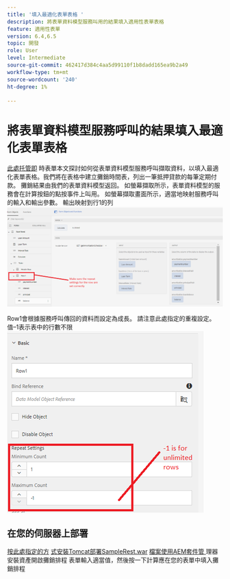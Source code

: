 ```yaml
---
title: '填入最適化表單表格 '
description: 將表單資料模型服務叫用的結果填入適用性表單表格
feature: 適用性表單
version: 6.4,6.5
topic: 開發
role: User
level: Intermediate
source-git-commit: 462417d384c4aa5d99110f1b8dadd165ea9b2a49
workflow-type: tm+mt
source-wordcount: '240'
ht-degree: 1%

---
```



# 將表單資料模型服務呼叫的結果填入最適化表單表格

[此處托管即](https://forms.enablementadobe.com/content/dam/formsanddocuments/amortization/jcr:content?wcmmode=disabled)
時表單本文探討如何從表單資料模型服務呼叫擷取資料，以填入最適化表單表格。我們將在表格中建立攤銷時間表，列出一筆抵押貸款的每筆定期付款。 攤銷結果由我們的表單資料模型返回。 如螢幕擷取所示，表單資料模型的服務會在計算按鈕的點按事件上叫用。 如螢幕擷取畫面所示，適當地映射服務呼叫的輸入和輸出參數。 輸出映射到行1的列
![clickevent](assets/amortization.PNG)

Row1會根據服務呼叫傳回的資料而設定為成長。 請注意此處指定的重複設定。 值–1表示表中的行數不限
![Row1](assets/rowconfiguration.PNG)

## 在您的伺服器上部署

[按此處指定的方](/help/forms/ic-print-channel-tutorial/set-up-tomcat.md)
[式安裝Tomcat部署SampleRest.war](https://forms.enablementadobe.com/content/DemoServerBundles/SampleRest.war)
[檔案使用AEM套件管 ](assets/amortizationschedule.zip) 理器安裝資產開啟攤銷排程
[](http://localhost:4502/content/dam/formsanddocuments/amortization/jcr:content?wcmmode=disabled)
表單輸入適當值，然後按一下計算應在您的表單中填入攤銷排程

